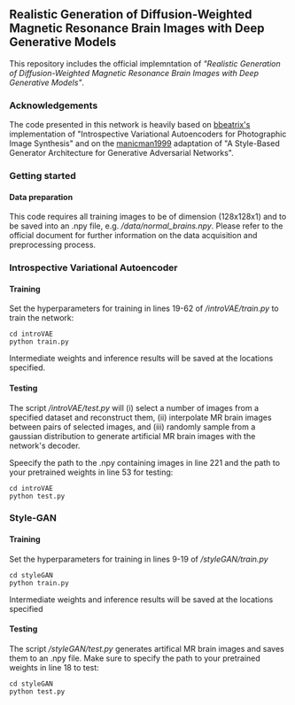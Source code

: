 ## Realistic Generation of Diffusion-Weighted Magnetic Resonance Brain Images with Deep Generative Models

This repository includes the official implemntation of *"Realistic Generation of Diffusion-Weighted Magnetic Resonance Brain Images with Deep Generative Models"*.

### Acknowledgements
The code presented in this network is heavily based on [bbeatrix's](https://github.com/bbeatrix/introvae.git) implementation of  "Introspective Variational Autoencoders for Photographic Image Synthesis" and on the [manicman1999](https://github.com/manicman1999/StyleGAN-Keras.git) adaptation of "A Style-Based Generator Architecture for Generative Adversarial Networks".

### Getting started

#### Data preparation

This code requires all training images to be of dimension (128x128x1) and to be saved into an .npy file, e.g. */data/normal_brains.npy*. Please refer to the official document for further information on the data acquisition and preprocessing process.

### Introspective Variational Autoencoder

#### Training
Set the hyperparameters for training in lines 19-62 of */introVAE/train.py* to train the network:
```
cd introVAE
python train.py
```
Intermediate weights and inference results will be saved at the locations specified.

#### Testing
The script */introVAE/test.py* will (i) select a number of images from a specified dataset and reconstruct them, (ii) interpolate MR brain images between pairs of selected images, and (iii) randomly sample from a gaussian distribution to generate artificial MR brain images with the network's decoder.

Speecify the path to the .npy containing images in line 221 and the path to your pretrained weights in line 53 for testing:

```
cd introVAE
python test.py
```
### Style-GAN

#### Training
Set the hyperparameters for training in lines 9-19 of */styleGAN/train.py*
```
cd styleGAN
python train.py
```
Intermediate weights and inference results will be saved at the locations specified

#### Testing
The script */styleGAN/test.py* generates artifical MR brain images and saves them to an .npy file. Make sure to specify the path to your pretrained weights in line 18 to test:

```
cd styleGAN
python test.py
```
